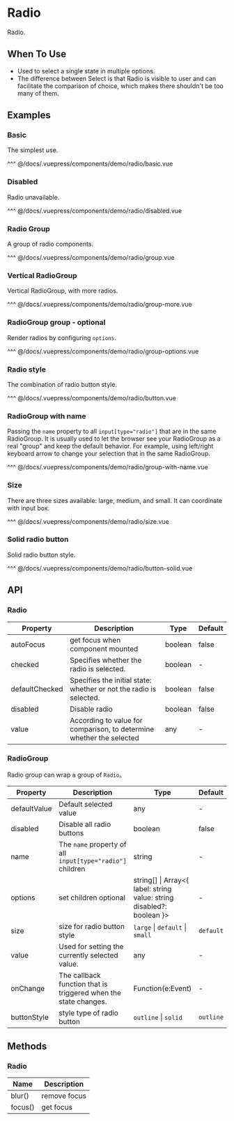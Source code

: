 # Radio

Radio.

## When To Use

- Used to select a single state in multiple options.
- The difference between Select is that Radio is visible to user and can facilitate the comparison of choice, which makes there shouldn't be too many of them.

## Examples

### Basic

The simplest use.

<demo-radio-basic/>

<demo-code-box>
^^^ @/docs/.vuepress/components/demo/radio/basic.vue
</demo-code-box>

### Disabled

Radio unavailable.

<demo-radio-disabled/>

<demo-code-box>
^^^ @/docs/.vuepress/components/demo/radio/disabled.vue
</demo-code-box>

### Radio Group

A group of radio components.

<demo-radio-group/>

<demo-code-box>
^^^ @/docs/.vuepress/components/demo/radio/group.vue
</demo-code-box>

### Vertical RadioGroup

Vertical RadioGroup, with more radios.

<demo-radio-group-more/>

<demo-code-box>
^^^ @/docs/.vuepress/components/demo/radio/group-more.vue
</demo-code-box>

### RadioGroup group - optional

Render radios by configuring `options`.

<demo-radio-group-options/>

<demo-code-box>
^^^ @/docs/.vuepress/components/demo/radio/group-options.vue
</demo-code-box>

### Radio style

The combination of radio button style.

<demo-radio-button/>

<demo-code-box>
^^^ @/docs/.vuepress/components/demo/radio/button.vue
</demo-code-box>

### RadioGroup with name

Passing the `name` property to all `input[type="radio"]` that are in the same RadioGroup. It is usually used to let the browser see your RadioGroup as a real "group" and keep the default behavior. For example, using left/right keyboard arrow to change your selection that in the same RadioGroup.

<demo-radio-group-with-name/>

<demo-code-box>
^^^ @/docs/.vuepress/components/demo/radio/group-with-name.vue
</demo-code-box>

### Size

There are three sizes available: large, medium, and small. It can coordinate with input box.

<demo-radio-size/>

<demo-code-box>
^^^ @/docs/.vuepress/components/demo/radio/size.vue
</demo-code-box>

### Solid radio button

Solid radio button style.

<demo-radio-button-solid/>

<demo-code-box>
^^^ @/docs/.vuepress/components/demo/radio/button-solid.vue
</demo-code-box>

## API

### Radio

| Property       | Description                                                          | Type    | Default |
| -------------- | -------------------------------------------------------------------- | ------- | ------- |
| autoFocus      | get focus when component mounted                                     | boolean | false   |
| checked        | Specifies whether the radio is selected.                             | boolean | -       |
| defaultChecked | Specifies the initial state: whether or not the radio is selected.   | boolean | false   |
| disabled       | Disable radio                                                        | boolean | false   |
| value          | According to value for comparison, to determine whether the selected | any     | -       |

### RadioGroup

Radio group can wrap a group of `Radio`。

| Property     | Description                                                     | Type                                                                      | Default   |
| ------------ | --------------------------------------------------------------- | ------------------------------------------------------------------------- | --------- |
| defaultValue | Default selected value                                          | any                                                                       | -         |
| disabled     | Disable all radio buttons                                       | boolean                                                                   | false     |
| name         | The `name` property of all `input[type="radio"]` children       | string                                                                    | -         |
| options      | set children optional                                           | string\[] \| Array&lt;{ label: string value: string disabled?: boolean }> | -         |
| size         | size for radio button style                                     | `large` \| `default` \| `small`                                           | `default` |
| value        | Used for setting the currently selected value.                  | any                                                                       | -         |
| onChange     | The callback function that is triggered when the state changes. | Function(e:Event)                                                         | -         |
| buttonStyle  | style type of radio button                                      | `outline` \| `solid`                                                      | `outline` |

## Methods

### Radio

| Name    | Description  |
| ------- | ------------ |
| blur()  | remove focus |
| focus() | get focus    |
